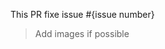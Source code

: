 This PR fixe issue #{issue number}

<description of the problem>

<description of the solution>

> Add images if possible

